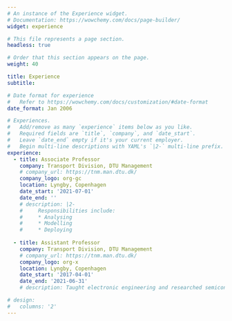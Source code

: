 ```yaml
---
# An instance of the Experience widget.
# Documentation: https://wowchemy.com/docs/page-builder/
widget: experience

# This file represents a page section.
headless: true

# Order that this section appears on the page.
weight: 40

title: Experience
subtitle:

# Date format for experience
#   Refer to https://wowchemy.com/docs/customization/#date-format
date_format: Jan 2006

# Experiences.
#   Add/remove as many `experience` items below as you like.
#   Required fields are `title`, `company`, and `date_start`.
#   Leave `date_end` empty if it's your current employer.
#   Begin multi-line descriptions with YAML's `|2-` multi-line prefix.
experience:
  - title: Associate Professor
    company: Transport Division, DTU Management
    # company_url: https://tnm.man.dtu.dk/
    company_logo: org-gc
    location: Lyngby, Copenhagen
    date_start: '2021-07-01'
    date_end: ''
    # description: |2-
    #     Responsibilities include:
    #     * Analysing
    #     * Modelling
    #     * Deploying
        
  - title: Assistant Professor
    company: Transport Division, DTU Management
    # company_url: https://tnm.man.dtu.dk/
    company_logo: org-x
    location: Lyngby, Copenhagen
    date_start: '2017-04-01'
    date_end: '2021-06-31'
    # description: Taught electronic engineering and researched semiconductor physics.

# design:
#   columns: '2'
---
```


